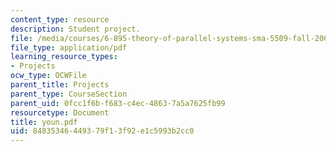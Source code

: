 ```yaml
---
content_type: resource
description: Student project.
file: /media/courses/6-895-theory-of-parallel-systems-sma-5509-fall-2003/84835346449379f13f92e1c5993b2cc0_youn.pdf
file_type: application/pdf
learning_resource_types:
- Projects
ocw_type: OCWFile
parent_title: Projects
parent_type: CourseSection
parent_uid: 0fcc1f6b-f683-c4ec-4863-7a5a7625fb99
resourcetype: Document
title: youn.pdf
uid: 84835346-4493-79f1-3f92-e1c5993b2cc0
---
```

